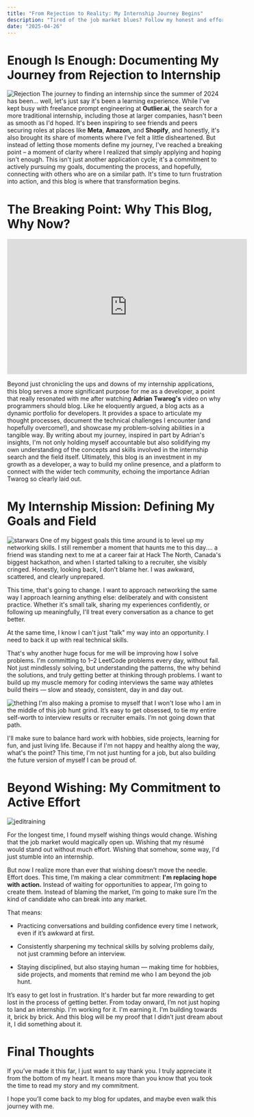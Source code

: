 ```yaml
---
title: "From Rejection to Reality: My Internship Journey Begins"
description: "Tired of the job market blues? Follow my honest and effort-filled journey as I blog my way to an internship."
date: "2025-04-26"
---
```



# Enough Is Enough: Documenting My Journey from Rejection to Internship
![Rejection](https://gtmnow.com/wp-content/uploads/overcoming-sales-rejection-1024x541.jpg)
The journey to finding an internship since the summer of 2024 has been... well, let's just say it's been a learning experience. While I've kept busy with freelance prompt engineering at **Outlier.ai**, the search for a more traditional internship, including those at larger companies, hasn't been as smooth as I'd hoped. It's been inspiring to see friends and peers securing roles at places like **Meta**, **Amazon**, and **Shopify**, and honestly, it's also brought its share of moments where I've felt a little disheartened. But instead of letting those moments define my journey, I've reached a breaking point – a moment of clarity where I realized that simply applying and hoping isn't enough. This isn't just another application cycle; it's a commitment to actively pursuing my goals, documenting the process, and hopefully, connecting with others who are on a similar path. It's time to turn frustration into action, and this blog is where that transformation begins.

# The Breaking Point: Why This Blog, Why Now?
<iframe width="560" height="315" src="https://www.youtube.com/embed/fxLFjOa-9UY" title="YouTube video player" frameborder="0" allow="accelerometer; autoplay; clipboard-write; encrypted-media; gyroscope; picture-in-picture; web-share" allowfullscreen></iframe>

Beyond just chronicling the ups and downs of my internship applications, this blog serves a more significant purpose for me as a developer, a point that really resonated with me after watching **Adrian Twarog's** video on why programmers should blog. Like he eloquently argued, a blog acts as a dynamic portfolio for developers. It provides a space to articulate my thought processes, document the technical challenges I encounter (and hopefully overcome!), and showcase my problem-solving abilities in a tangible way. By writing about my journey, inspired in part by Adrian's insights, I'm not only holding myself accountable but also solidifying my own understanding of the concepts and skills involved in the internship search and the field itself. Ultimately, this blog is an investment in my growth as a developer, a way to build my online presence, and a platform to connect with the wider tech community, echoing the importance Adrian Twarog so clearly laid out.

# My Internship Mission: Defining My Goals and Field

![starwars](https://pbs.twimg.com/media/F0tk7hgX0AIF28V.jpg)
One of my biggest goals this time around is to level up my networking skills.
I still remember a moment that haunts me to this day.... a friend was standing next to me at a career fair at Hack The North, Canada's biggest hackathon, and when I started talking to a recruiter, she visibly cringed. Honestly, looking back, I don't blame her. I was awkward, scattered, and clearly unprepared.

This time, that's going to change. I want to approach networking the same way I approach learning anything else: deliberately and with consistent practice. Whether it's small talk, sharing my experiences confidently, or following up meaningfully, I'll treat every conversation as a chance to get better.

At the same time, I know I can't just "talk" my way into an opportunity. I need to back it up with real technical skills.

That's why another huge focus for me will be improving how I solve problems. I'm committing to 1–2 LeetCode problems every day, without fail. Not just mindlessly solving, but understanding the patterns, the why behind the solutions, and truly getting better at thinking through problems. I want to build up my muscle memory for coding interviews the same way athletes build theirs — slow and steady, consistent, day in and day out.

![thething](https://allthingslearning.wordpress.com/wp-content/uploads/2012/08/ok-heres-the-thing.png?w=848)
I'm also making a promise to myself that I won't lose who I am in the middle of this job hunt grind.
It’s easy to get obsessed, to tie my entire self-worth to interview results or recruiter emails. I’m not going down that path.

I'll make sure to balance hard work with hobbies, side projects, learning for fun, and just living life. Because if I'm not happy and healthy along the way, what's the point? This time, I'm not just hunting for a job, but also building the future version of myself I can be proud of.


# Beyond Wishing: My Commitment to Active Effort

![jeditraining](https://media1.giphy.com/media/v1.Y2lkPTc5MGI3NjExeDBscG9xbjh3end6bGd1azQ0YnplcGg2d3hjdzY0dDMwZmVqNzA1aSZlcD12MV9pbnRlcm5hbF9naWZfYnlfaWQmY3Q9Zw/E77YW2DDl3cMo/giphy.gif)

For the longest time, I found myself wishing things would change. Wishing that the job market would magically open up. Wishing that my résumé would stand out without much effort. Wishing that somehow, some way, I'd just stumble into an internship.

But now I realize more than ever that wishing doesn’t move the needle. Effort does. This time, I’m making a clear commitment: **I'm replacing hope with action.** Instead of waiting for opportunities to appear, I’m going to create them. Instead of blaming the market, I’m going to make sure I’m the kind of candidate who can break into any market.

That means:

- Practicing conversations and building confidence every time I network, even if it’s awkward at first.

- Consistently sharpening my technical skills by solving problems daily, not just cramming before an interview.

- Staying disciplined, but also staying human — making time for hobbies, side projects, and moments that remind me who I am beyond the job hunt.

It’s easy to get lost in frustration. It's harder but far more rewarding to get lost in the process of getting better. From today onward, I’m not just hoping to land an internship. I'm working for it. I'm earning it. I'm building towards it, brick by brick. And this blog will be my proof that I didn’t just dream about it, I did something about it.

# Final Thoughts

If you’ve made it this far, I just want to say thank you. I truly appreciate it from the bottom of my heart. It means more than you know that you took the time to read my story and my commitment.

I hope you’ll come back to my blog for updates, and maybe even walk this journey with me.
